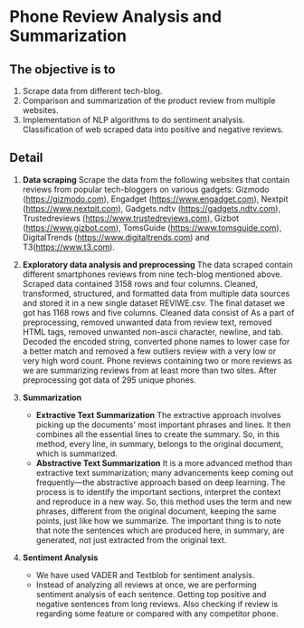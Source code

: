 # Phone Review Analysis and Summarization

## The objective is to 

1) Scrape data from different tech-blog.
2) Comparison and summarization of the product review from multiple websites.
3) Implementation of NLP algorithms to do sentiment analysis. Classification of web scraped data into positive and negative reviews.

## Detail
1) **Data scraping** Scrape the data from the following websites that contain reviews from popular tech-bloggers on various gadgets: Gizmodo (https://gizmodo.com), Engadget (https://www.engadget.com), Nextpit (https://www.nextpit.com), Gadgets.ndtv (https://gadgets.ndtv.com), Trustedreviews (https://www.trustedreviews.com), Gizbot (https://www.gizbot.com), TomsGuide (https://www.tomsguide.com), DigitalTrends (https://www.digitaltrends.com) and T3(https://www.t3.com).

2) **Exploratory data analysis and preprocessing**
    The data scraped contain different smartphones reviews from nine tech-blog mentioned above. Scraped data contained 3158 rows and four columns. Cleaned, transformed, structured, and formatted data from multiple data sources and stored it in a new single dataset REVIWE.csv. The final dataset we got has 1168 rows and five columns. Cleaned data consist of  As a part of preprocessing, removed unwanted data from review text, removed HTML tags, removed unwanted non-ascii character, newline, and tab. Decoded the encoded string, converted phone names to lower case for a better match and removed a few outliers review with a very low or very high word count. Phone reviews containing two or more reviews as we are summarizing reviews from at least more than two sites. After preprocessing got data of 295 unique phones.

3) **Summarization**
  
    * **Extractive Text Summarization**
      The extractive approach involves picking up the documents' most important phrases and lines. It then combines all the essential lines to create the summary. So, in this method,  every line, in summary, belongs to the original document, which is summarized.
    * **Abstractive Text Summarization**
      It is a more advanced method than extractive text summarization; many advancements keep coming out frequently—the abstractive approach based on deep learning. The process is to identify the important sections, interpret the context and reproduce in a new way. So, this method uses the term and new phrases, different from the original document, keeping the same points, just like how we summarize. The important thing is to note that note the sentences which are produced
here, in summary, are generated, not just extracted from the original text.

4) **Sentiment Analysis**
    * We have used VADER and Textblob for sentiment analysis.
    * Instead of analyzing all reviews at once, we are performing sentiment analysis of each sentence. Getting top positive and negative sentences from long reviews. Also checking if review is regarding some feature or compared with any competitor phone.
